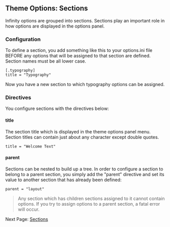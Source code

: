 ## Theme Options: Sections

Infinity options are grouped into sections. Sections play an important role in how
options are displayed in the options panel.

<ul class="infinity-docs-menu"></ul>

### Configuration

To define a section, you add something like this to your options.ini file BEFORE any options that
will be assigned to that section are defined. Section names must be all lower case.

	[.typography]
	title = "Typography"

Now you have a new section to which typography options can be assigned.

### Directives

You configure sections with the directives below:

#### title

The section title which is displayed in the theme options panel menu. Section titles
can contain just about any character except double quotes.

	title = "Welcome Text"

#### parent

Sections can be nested to build up a tree. In order to configure a section to belong to a parent
section, you simply add the "parent" directive and set its value to another section that has
already been defined:

	parent = "layout"

> Any section which has children sections assigned to it cannot contain options. If you try to
assign options to a parent section, a fatal error will occur.

Next Page: [Sections](infinity://admin:doc/options_options)
